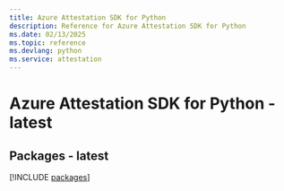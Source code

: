 ```yaml
---
title: Azure Attestation SDK for Python
description: Reference for Azure Attestation SDK for Python
ms.date: 02/13/2025
ms.topic: reference
ms.devlang: python
ms.service: attestation
---
```

# Azure Attestation SDK for Python - latest
## Packages - latest
[!INCLUDE [packages](attestation-index.md)]